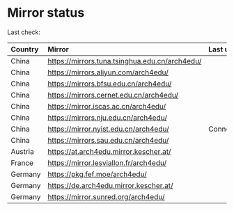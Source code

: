 <script src="./time.js"></script>
# Mirror status
Last check: <script type="text/javascript">localize(1740320363.2306542);</script>

|Country|Mirror|Last update|
|:------|:-----|:----------|
|China|https://mirrors.tuna.tsinghua.edu.cn/arch4edu/|<script type="text/javascript">localize(1740292814);</script>|
|China|https://mirrors.aliyun.com/arch4edu/|<script type="text/javascript">localize(1740292814);</script>|
|China|https://mirrors.bfsu.edu.cn/arch4edu/|<script type="text/javascript">localize(1740292814);</script>|
|China|https://mirrors.cernet.edu.cn/arch4edu/|<script type="text/javascript">localize(1740292814);</script>|
|China|https://mirror.iscas.ac.cn/arch4edu/|<script type="text/javascript">localize(1740249373);</script>|
|China|https://mirrors.nju.edu.cn/arch4edu/|<script type="text/javascript">localize(1740206607);</script>|
|China|https://mirror.nyist.edu.cn/arch4edu/|ConnectionError|
|China|https://mirrors.sau.edu.cn/arch4edu/|<script type="text/javascript">localize(1731653531);</script>|
|Austria|https://at.arch4edu.mirror.kescher.at/|<script type="text/javascript">localize(1740292814);</script>|
|France|https://mirror.lesviallon.fr/arch4edu/|<script type="text/javascript">localize(1740292814);</script>|
|Germany|https://pkg.fef.moe/arch4edu/|<script type="text/javascript">localize(1740292814);</script>|
|Germany|https://de.arch4edu.mirror.kescher.at/|<script type="text/javascript">localize(1740292814);</script>|
|Germany|https://mirror.sunred.org/arch4edu/|<script type="text/javascript">localize(1740292814);</script>|

<script src="./tablefilter/tablefilter.js"></script>
<script src="./table.js"></script>